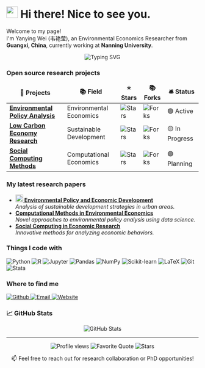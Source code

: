 # <img src="https://emojis.slackmojis.com/emojis/images/1531849430/4246/blob-sunglasses.gif?1531849430" width="30"/> Hi there! Nice to see you.

<p>Welcome to my page! </br> I'm Yanying Wei (韦艳莹), an Environmental Economics Researcher from <img src="https://cdn-icons-png.flaticon.com/512/197/197375.png" width="13"/> <b>Guangxi, China</b>, currently working at <b>Nanning University</b>. </p>

<div align="center">
  <img src="https://readme-typing-svg.herokuapp.com?font=Fira+Code&pause=1000&color=27A79D&random=false&width=435&lines=Environmental+Economics+Researcher;Data+Science+Educator;Python+Programming+Enthusiast" alt="Typing SVG" />
</div>

<h3>Open source research projects</h3>
<table>
  <thead align="center">
    <tr border: none;>
      <td><b>🎁 Projects</b></td>
      <td><b>📚 Field</b></td>
      <td><b>⭐ Stars</b></td>
      <td><b>📚 Forks</b></td>
      <td><b>🛎 Status</b></td>
    </tr>
  </thead>
  <tbody>
    <tr>
      <td><a href="https://github.com/YanyingWei1997/project1"><b>Environmental Policy Analysis</b></a></td>
      <td>Environmental Economics</td>
      <td><img alt="Stars" src="https://img.shields.io/github/stars/YanyingWei1997/project1?style=flat-square&labelColor=343b41"/></td>
      <td><img alt="Forks" src="https://img.shields.io/github/forks/YanyingWei1997/project1?style=flat-square&labelColor=343b41"/></td>
      <td>🟢 Active</td>
    </tr>
    <tr>
      <td><a href="https://github.com/YanyingWei1997/project2"><b>Low Carbon Economy Research</b></a></td>
      <td>Sustainable Development</td>
      <td><img alt="Stars" src="https://img.shields.io/github/stars/YanyingWei1997/project2?style=flat-square&labelColor=343b41"/></td>
      <td><img alt="Forks" src="https://img.shields.io/github/forks/YanyingWei1997/project2?style=flat-square&labelColor=343b41"/></td>
      <td>🟡 In Progress</td>
    </tr>
    <tr>
      <td><a href="https://github.com/YanyingWei1997/project3"><b>Social Computing Methods</b></a></td>
      <td>Computational Economics</td>
      <td><img alt="Stars" src="https://img.shields.io/github/stars/YanyingWei1997/project3?style=flat-square&labelColor=343b41"/></td>
      <td><img alt="Forks" src="https://img.shields.io/github/forks/YanyingWei1997/project3?style=flat-square&labelColor=343b41"/></td>
      <td>🟣 Planning</td>
    </tr>
  </tbody>
</table>

<h3>My latest research papers</h3>
<ul>
  <li>
    <a href="your-paper-link"><b><img src="https://emojipedia-us.s3.dualstack.us-west-1.amazonaws.com/thumbs/240/apple/237/fire_1f525.png" width="20" alt="new" /> Environmental Policy and Economic Development</b></a><br/>
    <i>Analysis of sustainable development strategies in urban areas.</i>
  </li>
  <li>
    <a href="your-paper-link"><b>Computational Methods in Environmental Economics</b></a><br/>
    <i>Novel approaches to environmental policy analysis using data science.</i>
  </li>
  <li>
    <a href="your-paper-link"><b>Social Computing in Economic Research</b></a><br/>
    <i>Innovative methods for analyzing economic behaviors.</i>
  </li>
</ul>

<h3>Things I code with</h3>
<p>
  <img alt="Python" src="https://img.shields.io/badge/-Python-3776AB?style=flat-square&logo=python&logoColor=white" />
  <img alt="R" src="https://img.shields.io/badge/-R-276DC3?style=flat-square&logo=r&logoColor=white" />
  <img alt="Jupyter" src="https://img.shields.io/badge/-Jupyter-F37626?style=flat-square&logo=jupyter&logoColor=white" />
  <img alt="Pandas" src="https://img.shields.io/badge/-Pandas-150458?style=flat-square&logo=pandas&logoColor=white" />
  <img alt="NumPy" src="https://img.shields.io/badge/-NumPy-013243?style=flat-square&logo=numpy&logoColor=white" />
  <img alt="Scikit-learn" src="https://img.shields.io/badge/-Scikit_Learn-F7931E?style=flat-square&logo=scikit-learn&logoColor=white" />
  <img alt="LaTeX" src="https://img.shields.io/badge/-LaTeX-008080?style=flat-square&logo=latex&logoColor=white" />
  <img alt="Git" src="https://img.shields.io/badge/-Git-F05032?style=flat-square&logo=git&logoColor=white" />
  <img alt="Stata" src="https://img.shields.io/badge/-Stata-4B4B4B?style=flat-square&logo=stata&logoColor=white" />
</p>

<h3>Where to find me</h3>
<p>
  <a href="https://github.com/YanyingWei1997" target="_blank">
    <img alt="Github" src="https://img.shields.io/badge/GitHub-%2312100E.svg?&style=for-the-badge&logo=Github&logoColor=white" />
  </a>
  <a href="mailto:weiyanying@unn.edu.cn" target="_blank">
    <img alt="Email" src="https://img.shields.io/badge/Email-D14836?style=for-the-badge&logo=gmail&logoColor=white" />
  </a>
  <a href="https://yanyingwei1997.github.io/" target="_blank">
    <img alt="Website" src="https://img.shields.io/badge/Website-4CAF50?style=for-the-badge&logo=google-chrome&logoColor=white" />
  </a>
</p>


<h3>📈 GitHub Stats</h3>
<p align="center">
  <img src="https://github-readme-stats.vercel.app/api?username=YanyingWei1997&show_icons=true&theme=radical" alt="GitHub Stats" />
</p>


------------
<p align="center">
  <img src="https://komarev.com/ghpvc/?username=YanyingWei1997&color=blueviolet" alt="Profile views" />
  <img src="https://img.shields.io/badge/Quote-Two_roads_diverged_in_woods,_I_took_the_one_less_traveled_by.-blue" alt="Favorite Quote" />
  <img alt="Stars" src="https://img.shields.io/github/stars/YanyingWei1997/YanyingWei1997?style=flat-square&labelColor=343b41"/>
</p>

<p align="center">
  📫 Feel free to reach out for research collaboration or PhD opportunities!
</p>
